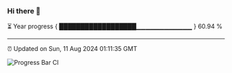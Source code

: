 ### Hi there 👋

⏳ Year progress { ██████████████████▁▁▁▁▁▁▁▁▁▁▁▁ } 60.94 %

---

⏰ Updated on Sun, 11 Aug 2024 01:11:35 GMT

![Progress Bar CI](https://github.com/JuvenileQ/Progress-Bar-CI/workflows/main/badge.svg)

